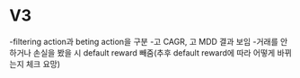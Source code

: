 # V3
-filtering action과 beting action을 구분
-고 CAGR, 고 MDD 결과 보임
-거래를 안하거나 손실을 봤을 시 default reward 빼줌(추후 default reward에 따라 어떻게 바뀌는지 체크 요망)
